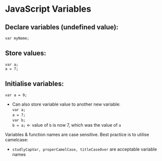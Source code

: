 # JavaScript Variables

## Declare variables (undefined value):
`var myName;`

## Store values:
`var a;`\
`a = 7;`

## Initialise variables:
`var a = 9;`
  - Can also store variable value to another new variable:\
  `var a;`\
  `a = 7;`\
  `var b;`\
  `b = a;` <- value of `b` is now 7, which was the value of `a`
  
 Variables & function names are case sensitive. Best practice is to utilise camelcase:
   - `studlyCapVar, properCamelCase, titleCaseOver` are acceptable variable names
